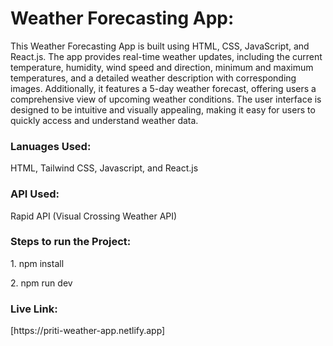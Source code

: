<h1>Weather Forecasting App:</h1>
<p>This Weather Forecasting App is built using HTML, CSS, JavaScript, and React.js. The app provides real-time weather updates, including the current temperature, humidity, wind speed and direction, minimum and maximum temperatures, and a detailed weather description with corresponding images. Additionally, it features a 5-day weather forecast, offering users a comprehensive view of upcoming weather conditions. The user interface is designed to be intuitive and visually appealing, making it easy for users to quickly access and understand weather data.</p>

<h3>Lanuages Used:</h3>
<p>HTML, Tailwind CSS, Javascript, and React.js</p>

<h3>API Used:</h3>
<p>Rapid API (Visual Crossing Weather API)</p>

<h3>Steps to run the Project:</h3>
<p>1. npm install</p>
<p>2. npm run dev</p>

<h3>Live Link:</h3>
[https://priti-weather-app.netlify.app]
